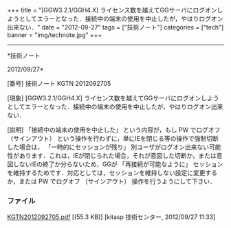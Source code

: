 ﻿+++
title = "[GGW3.2.1/GGH4.X] ライセンス数を越えてGGサーバにログオンしようとしてエラーとなった．接続中の端末の使用を中止したが，やはりログオン出来ない．"
date = "2012-09-27"
tags = ["技術ノート"]
categories = ["tech"]
banner = "img/technote.jpg"
+++

-----------------------------------------------------------------------------------------------------------------------------

*技術ノート

2012/09/27*


[番号]
技術ノート KGTN 2012092705

[現象]
[GGW3.2.1/GGH4.X]
ライセンス数を越えてGGサーバにログオンしようとしてエラーとなった．接続中の端末の使用を中止したが，やはりログオン出来ない．

[説明]
「接続中の端末の使用を中止した」 という内容が，もし PW でログオフ
（サインアウト）
という操作を行わずに，単にIEを閉じる等の操作で強制切断した場合は，
「一時的にセッションが残り」
別ユーザがログオン出来ない可能性があります．これは，IEが閉じられた場合，それが意図した切断か，または意図しないIEの終了か分らないため，GGが
「再接続が可能なように」
セッションを維持するためです．対応としては，セッションを維持しない設定に変更するか，または
PW でログオフ （サインアウト） 操作を行うようにして下さい．


### ファイル

 
 


[KGTN2012092705.pdf](http://techreport.kitasp.net/attachments/download/1015/KGTN2012092705.pdf)
 [(55.3 KB)] [kitasp 技術センター, 2012/09/27
11:33]


 


 

